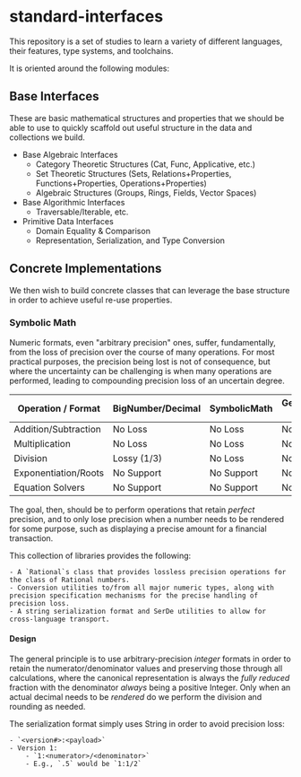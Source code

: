 standard-interfaces
===================

This repository is a set of studies to learn a variety of different languages, their features, type systems, and toolchains.

It is oriented around the following modules:

## Base Interfaces

These are basic mathematical structures and properties that we should be able to use to quickly scaffold out useful structure in the data and collections we build.

- Base Algebraic Interfaces
    - Category Theoretic Structures (Cat, Func, Applicative, etc.)
    - Set Theoretic Structures (Sets, Relations+Properties, Functions+Properties, Operations+Properties)
    - Algebraic Structures (Groups, Rings, Fields, Vector Spaces)
- Base Algorithmic Interfaces
    - Traversable/Iterable, etc.
- Primitive Data Interfaces
    - Domain Equality & Comparison
    - Representation, Serialization, and Type Conversion


## Concrete Implementations

We then wish to build concrete classes that can leverage the base structure in order to achieve useful re-use properties.


### Symbolic Math

Numeric formats, even "arbitrary precision" ones, suffer, fundamentally, from the loss of precision over the course of many operations.  For most practical purposes, the precision being lost is not of consequence, but where the uncertainty can be challenging is when many operations are performed, leading to compounding precision loss of an uncertain degree.

|  Operation / Format  | BigNumber/Decimal | SymbolicMath | Generalized CAS |
|----------------------|-------------------|--------------|-----------------|
| Addition/Subtraction | No Loss           | No Loss      | No Loss         |
| Multiplication       | No Loss           | No Loss      | No Loss         |
| Division             | Lossy (1/3)       | No Loss      | No Loss         |
| Exponentiation/Roots | No Support        | No Support   | No Loss         |
| Equation Solvers     | No Support        | No Support   | No Loss         |

The goal, then, should be to perform operations that retain *perfect* precision, and to only lose precision when a number needs to be rendered for some purpose, such as displaying a precise amount for a financial transaction.

This collection of libraries provides the following:

    - A `Rational`s class that provides lossless precision operations for the class of Rational numbers.
    - Conversion utilities to/from all major numeric types, along with precision specification mechanisms for the precise handling of precision loss.
    - A string serialization format and SerDe utilities to allow for cross-language transport.

#### Design

The general principle is to use arbitrary-precision *integer* formats in order to retain the numerator/denominator values and preserving those through all calculations, where the canonical representation is always the *fully reduced* fraction with the denominator *always* being a positive Integer.  Only when an actual decimal needs to be *rendered* do we perform the division and rounding as needed.

The serialization format simply uses String in order to avoid precision loss:

    - `<version#>:<payload>`
    - Version 1:
        - `1:<numerator>/<denominator>`
        - E.g., `.5` would be `1:1/2`

